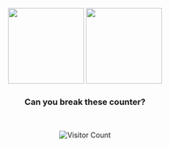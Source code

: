 <div align="center">


<br/>
<img height="150px" src="https://github-readme-stats.vercel.app/api/top-langs/?username=mkjodhani&layout=compact&theme=dracula&private=true">
<img height="150px" src="https://github-readme-stats.vercel.app/api?username=mkjodhani&show_icons=true&theme=dracula&count_private=true&private=true">
<br/>

### Can you break these counter?

<br />

![Visitor Count](https://profile-counter.glitch.me/mkjodhani/count.svg)

</div>
